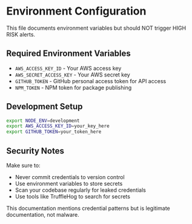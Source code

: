 # Environment Configuration

This file documents environment variables but should NOT trigger HIGH RISK alerts.

## Required Environment Variables

- `AWS_ACCESS_KEY_ID` - Your AWS access key
- `AWS_SECRET_ACCESS_KEY` - Your AWS secret key
- `GITHUB_TOKEN` - GitHub personal access token for API access
- `NPM_TOKEN` - NPM token for package publishing

## Development Setup

```bash
export NODE_ENV=development
export AWS_ACCESS_KEY_ID=your_key_here
export GITHUB_TOKEN=your_token_here
```

## Security Notes

Make sure to:
- Never commit credentials to version control
- Use environment variables to store secrets
- Scan your codebase regularly for leaked credentials
- Use tools like TruffleHog to search for secrets

This documentation mentions credential patterns but is legitimate documentation, not malware.